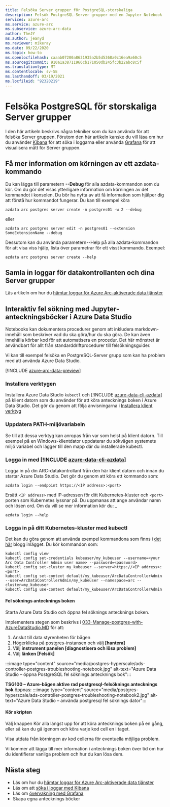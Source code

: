 ```yaml
---
title: Felsöka Server grupper för PostgreSQL-storskaliga
description: Felsök PostgreSQL-Server grupper med en Jupyter Notebook
services: azure-arc
ms.service: azure-arc
ms.subservice: azure-arc-data
author: TheJY
ms.author: jeanyd
ms.reviewer: mikeray
ms.date: 09/22/2020
ms.topic: how-to
ms.openlocfilehash: caaab07200a8631935a2b5d5368a0c16ea9a60c5
ms.sourcegitcommit: 910a1a38711966cb171050db245fc3b22abc8c5f
ms.translationtype: MT
ms.contentlocale: sv-SE
ms.lasthandoff: 03/19/2021
ms.locfileid: "92320219"
---
```

# <a name="troubleshooting-postgresql-hyperscale-server-groups"></a>Felsöka PostgreSQL för storskaliga Server grupper
I den här artikeln beskrivs några tekniker som du kan använda för att felsöka Server gruppen. Förutom den här artikeln kanske du vill läsa om hur du använder [Kibana](monitor-grafana-kibana.md) för att söka i loggarna eller använda [Grafana](monitor-grafana-kibana.md) för att visualisera mått för Server gruppen. 

## <a name="getting-more-details-about-the-execution-of-an-azdata-command"></a>Få mer information om körningen av ett azdata-kommando
Du kan lägga till parametern **--Debug** för alla azdata-kommandon som du kör. Om du gör det visas ytterligare information om körningen av det kommandot i konsolen. Du bör ha nytta av att få information som hjälper dig att förstå hur kommandot fungerar.
Du kan till exempel köra
```console
azdata arc postgres server create -n postgres01 -w 2 --debug
```

eller
```console
azdata arc postgres server edit -n postgres01 --extension SomeExtensionName --debug
```

Dessutom kan du använda parametern--Help på alla azdata-kommandon för att visa viss hjälp, lista över parametrar för ett visst kommando. Exempel:
```console
azdata arc postgres server create --help
```


## <a name="collecting-logs-of-the-data-controller-and-your-server-groups"></a>Samla in loggar för datakontrollanten och dina Server grupper
Läs artikeln om hur du [hämtar loggar för Azure Arc-aktiverade data tjänster](troubleshooting-get-logs.md)



## <a name="interactive-troubleshooting-with-jupyter-notebooks-in-azure-data-studio"></a>Interaktiv fel sökning med Jupyter-anteckningsböcker i Azure Data Studio
Notebooks kan dokumentera procedurer genom att inkludera markdown-innehåll som beskriver vad du ska göra/hur du ska göra. De kan även innehålla körbar kod för att automatisera en procedur.  Det här mönstret är användbart för allt från standarddriftprocedurer till felsökningsguider.

Vi kan till exempel felsöka en PostgreSQL-Server grupp som kan ha problem med att använda Azure Data Studio.

[!INCLUDE [azure-arc-data-preview](../../../includes/azure-arc-data-preview.md)]

### <a name="install-tools"></a>Installera verktygen

Installera Azure Data Studio `kubectl` och [!INCLUDE [azure-data-cli-azdata](../../../includes/azure-data-cli-azdata.md)] på klient datorn som du använder för att köra antecknings boken i Azure Data Studio. Det gör du genom att följa anvisningarna i [Installera klient verktyg](install-client-tools.md)

### <a name="update-the-path-environment-variable"></a>Uppdatera PATH-miljövariabeln

Se till att dessa verktyg kan anropas från var som helst på klient datorn. Till exempel på en Windows-klientdator uppdaterar du sökvägen systemets miljö variabel och lägger till den mapp där du installerade kubectl.

### <a name="sign-in-with-azure-data-cli-azdata"></a>Logga in med [!INCLUDE [azure-data-cli-azdata](../../../includes/azure-data-cli-azdata.md)]

Logga in på din ARC-datakontrollant från den här klient datorn och innan du startar Azure Data Studio. Det gör du genom att köra ett kommando som:

```console
azdata login --endpoint https://<IP address>:<port>
```

Ersätt `<IP address>` med IP-adressen för ditt Kubernetes-kluster och `<port>` porten som Kubernetes lyssnar på. Du uppmanas att ange användar namn och lösen ord. Om du vill se mer information kör du: _

```console
azdata login --help
```

### <a name="log-into-your-kubernetes-cluster-with-kubectl"></a>Logga in på ditt Kubernetes-kluster med kubectl

Det kan du göra genom att använda exempel kommandona som finns i [det här](https://blog.christianposta.com/kubernetes/logging-into-a-kubernetes-cluster-with-kubectl/) blogg inlägget.
Du kör kommandon som:

```console
kubectl config view
kubectl config set-credentials kubeuser/my_kubeuser --username=<your Arc Data Controller Admin user name> --password=<password>
kubectl config set-cluster my_kubeuser --server=https://<IP address>:<port>
kubectl config set-context default/my_kubeuser/ArcDataControllerAdmin --user=ArcDataControllerAdmin/my_kubeuser --namespace=arc --cluster=my_kubeuser
kubectl config use-context default/my_kubeuser/ArcDataControllerAdmin
```

#### <a name="the-troubleshooting-notebook"></a>Fel söknings antecknings boken

Starta Azure Data Studio och öppna fel söknings antecknings boken. 

Implementera stegen som beskrivs i  [033-Manage-postgres-with-AzureDataStudio.MD](manage-postgresql-hyperscale-server-group-with-azure-data-studio.md) för att:

1. Anslut till data styrenheten för bågen
2. Högerklicka på postgres-instansen och välj **[hantera]**
3. Välj **instrument panelen [diagnostisera och lösa problem]**
4. Välj **länken [Felsök]**

:::image type="content" source="media/postgres-hyperscale/ads-controller-postgres-troubleshooting-notebook.jpg" alt-text="Azure Data Studio – öppna PostgreSQL fel söknings antecknings bok":::

**TSG100 – Azure-bågen aktive rad postgresql-felsöknings antecknings bok** öppnas: :::image type="content" source="media/postgres-hyperscale/ads-controller-postgres-troubleshooting-notebook2.jpg" alt-text="Azure Data Studio – använda postgresql fel söknings dator":::

#### <a name="run-the-scripts"></a>Kör skripten
Välj knappen Kör alla längst upp för att köra antecknings boken på en gång, eller så kan du gå igenom och köra varje kod cell en i taget.

Visa utdata från körningen av kod cellerna för eventuella möjliga problem.

Vi kommer att lägga till mer information i antecknings boken över tid om hur du identifierar vanliga problem och hur du kan lösa dem.

## <a name="next-step"></a>Nästa steg
- Läs om hur du [hämtar loggar för Azure Arc-aktiverade data tjänster](troubleshooting-get-logs.md)
- Läs om att [söka i loggar med Kibana](monitor-grafana-kibana.md)
- Läs om [övervakning med Grafana](monitor-grafana-kibana.md)
- Skapa egna antecknings böcker
